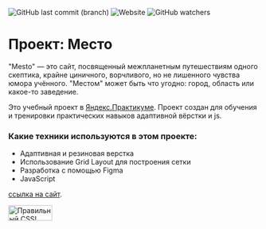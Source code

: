 ![GitHub last commit (branch)](https://img.shields.io/github/last-commit/r0bomurlok/mesto/main) ![Website](https://img.shields.io/website?color=gold&label=site%2FMESTO&up_color=gree&up_message=online&url=https%3A%2F%2Fr0bomurlok.github.io%2Fmesto%2F)  ![GitHub watchers](https://img.shields.io/github/watchers/r0bomurlok/mesto?style=social)

# Проект: Место

"Mesto" — это сайт, посвященный межпланетным путешествиям одного скептика, крайне циничного, ворчливого, но не лишенного чувства юмора учённого.
"Местом" может быть что угодно: город, область или какое-то заведение.


Это учебный проект в [Яндекс.Практикуме](https://praktikum.yandex.ru/profile/web/). Проект создан для обучения и тренировки практических навыков адаптивной вёрстки и js.

### Какие техники используются в этом проекте:
* Адаптивная и резиновая верстка
* Использование Grid Layout для построения сетки
* Разработка с помощью Figma
* JavaScript

[ссылка на сайт](https://r0bomurlok.github.io/mesto/).

<p>
    <a href="https://jigsaw.w3.org/css-validator/check/referer">
        <img style="border:0;width:88px;height:31px"
            src="https://jigsaw.w3.org/css-validator/images/vcss-blue"
            alt="Правильный CSS!" />
    </a>
</p>

